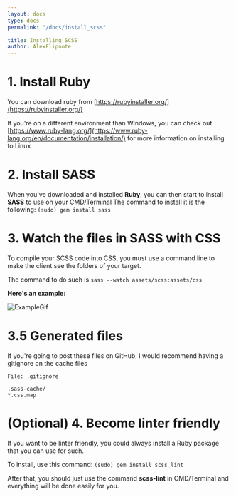 ```yaml
---
layout: docs
type: docs
permalink: "/docs/install_scss"

title: Installing SCSS
author: AlexFlipnote
---
```



# 1. Install Ruby
You can download ruby from [https://rubyinstaller.org/](https://rubyinstaller.org/)

If you're on a different environment than Windows, you can check out [https://www.ruby-lang.org/](https://www.ruby-lang.org/en/documentation/installation/)
for more information on installing to Linux

# 2. Install SASS
When you've downloaded and installed **Ruby**, you can then start to install **SASS** to use on your CMD/Terminal
The command to install it is the following: `(sudo) gem install sass`

# 3. Watch the files in SASS with CSS
To compile your SCSS code into CSS, you must use a command line to make the client see the folders of your target.

The command to do such is `sass --watch assets/scss:assets/css`

**Here's an example:**

![ExampleGif](https://i.alexflipnote.xyz/3e93fe.gif)

# 3.5 Generated files
If you're going to post these files on GitHub, I would recommend having a gitignore on the cache files

`File: .gitignore`
```
.sass-cache/
*.css.map
```

# (Optional) 4. Become linter friendly
If you want to be linter friendly, you could always install a Ruby package that you can use for such.

To install, use this command: `(sudo) gem install scss_lint`

After that, you should just use the command **scss-lint** in CMD/Terminal and everything will be done easily for you.
